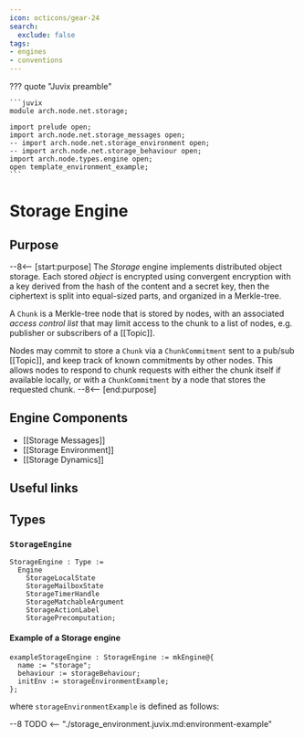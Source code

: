 ```yaml
---
icon: octicons/gear-24
search:
  exclude: false
tags:
- engines
- conventions
---
```


??? quote "Juvix preamble"

    ```juvix
    module arch.node.net.storage;

    import prelude open;
    import arch.node.net.storage_messages open;
    -- import arch.node.net.storage_environment open;
    -- import arch.node.net.storage_behaviour open;
    import arch.node.types.engine open;
    open template_environment_example;
    ```

# Storage Engine

## Purpose

--8<-- [start:purpose]
The *Storage* engine implements distributed object storage.
Each stored *object* is encrypted using convergent encryption
with a key derived from the hash of the content and a secret key,
then the ciphertext is split into equal-sized parts,
and organized in a Merkle-tree.

A `Chunk` is a Merkle-tree node that is stored by nodes,
with an associated *access control list*
that may limit access to the chunk
to a list of nodes, e.g. publisher or subscribers of a [[Topic]].

Nodes may commit to store a `Chunk` via a `ChunkCommitment` sent to a pub/sub [[Topic]],
and keep track of known commitments by other nodes.
This allows nodes to respond to chunk requests
with either the chunk itself if available locally,
or with a `ChunkCommitment` by a node that stores the requested chunk.
--8<-- [end:purpose]

## Engine Components

- [[Storage Messages]]
- [[Storage Environment]]
- [[Storage Dynamics]]

## Useful links

## Types

### `StorageEngine`

<!-- --8<-- [start:StorageEngine] -->
```juvix
StorageEngine : Type :=
  Engine
    StorageLocalState
    StorageMailboxState
    StorageTimerHandle
    StorageMatchableArgument
    StorageActionLabel
    StoragePrecomputation;
```
<!-- --8<-- [end:StorageEngine] -->

#### Example of a Storage engine

<!-- --8<-- [start:StorageEngine] -->
```juvix
exampleStorageEngine : StorageEngine := mkEngine@{
  name := "storage";
  behaviour := storageBehaviour;
  initEnv := storageEnvironmentExample;
};
```
<!-- --8<-- [end:StorageEngine] -->

where `storageEnvironmentExample` is defined as follows:

--8 TODO <-- "./storage_environment.juvix.md:environment-example"
